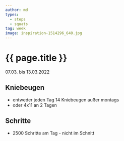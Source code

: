 ```yaml
---
author: md
types:
  - steps
  - squats
tag: week
image: inspiration-1514296_640.jpg
---
```

# {{ page.title }}
07.03. bis 13.03.2022

## Kniebeugen
- entweder jeden Tag 14 Kniebeugen außer montags
- oder 4x11 an 2 Tagen

## Schritte
- 2500 Schritte am Tag - nicht im Schnitt
